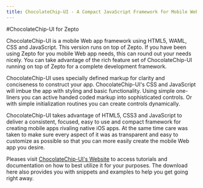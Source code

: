 ```yaml
---
title: ChocolateChip-UI - A Compact JavaScript Framework for Mobile Webkit Apps
---
```

#ChocolateChip-UI for Zepto

ChocolateChip-UI is a mobile Web app framework using HTML5, WAML, CSS and JavaScript. This version runs on top of Zepto. If you have been using Zepto for you mobile Web app needs, this can round out your needs nicely. You can take advantage of the rich feature set of ChocolateChip-UI running on top of Zepto for a complete development framework.

ChocolateChip-UI uses specially defined markup for clarity and conciseness to construct your app. ChocolateChip-UI's CSS and JavaScript will imbue the app with styling and basic functionality. Using simple one-liners you can active handed coded markup into sophisticated controls. Or with simple initialization routines you can create controls dynamically.

ChocolateChip-UI takes advantage of HTML5, CSS3 and JavaScript to deliver a consistent, focused, easy to use and compact framework for creating mobile apps rivaling native iOS apps. At the same time care was taken to make sure every aspect of it was as transparent and easy to customize as possible so that you can more easily create the mobile Web app you desire.

Pleases visit [ChocolateChip-UI's Website](http://chocolatechip-ui.com) to access tutorials and documentation on how to best utilize it for your purposes. The download here also provides you with snippets and examples to help you get going right away.